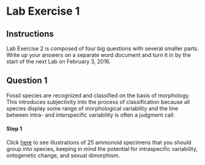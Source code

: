 # Lab Exercise 1

## Instructions

Lab Exercise 2 is composed of four big questions with several smaller parts. Write up your answers on a separate word document and turn it in by the start of the next Lab on February 3, 2016.

## Question 1

Fossil species are recognized and classified on the basis of morphology. This introduces subjectivity into the process of classification because all species display some range of morphological variability and the line between intra- and interspecific variability is often a judgment call.

#### Step 1

Click [here]() to see illustrations of 25 ammonoid specimens that you should group into species, keeping in mind the potential for intraspecific variability, ontogenetic change, and sexual dimorphism.
